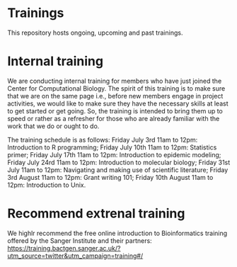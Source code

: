 # Trainings
This repository hosts ongoing, upcoming and past trainings.

# Internal training
We are conducting internal training for members who have just joined the Center for Computational Biology. The spirit of this training is to make sure that we are on the same page i.e., before new members engage in project activities, we would like to make sure they have the necessary skills at least to get started or get going. So, the training is intended to bring them up to speed or rather as a refresher for those who are already familiar with the work that we do or ought to do.

The training schedule is as follows: Friday July 3rd 11am to 12pm: Introduction to R programming; Friday July 10th 11am to 12pm: Statistics primer; Friday July 17th 11am to 12pm: Introduction to epidemic modeling; Friday July 24rd 11am to 12pm: Introduction to molecular biology; Friday 31st July 11am to 12pm: Navigating and making use of scientific literature; Friday 3rd August 11am to 12pm: Grant writing 101; Friday 10th August 11am to 12pm: Introduction to Unix.

# Recommend extrenal training
We highlr recommend the free online introduction to Bioinformatics training offered by the Sanger Institute and their partners:
https://training.bactgen.sanger.ac.uk/?utm_source=twitter&utm_campaign=training#/





 







 







 







 









 


